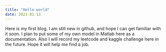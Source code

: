```yaml
---
title: "Hello world"
date: 2021-01-13
---
```


Here is my first blog. I am still new in github, and hope I can get familiar with it soon.
I plan to put some of my own model in Matlab here as a documentation.
Also I will record my leetcode and kaggle challenge here in the future. Hope it will help me find a job.
